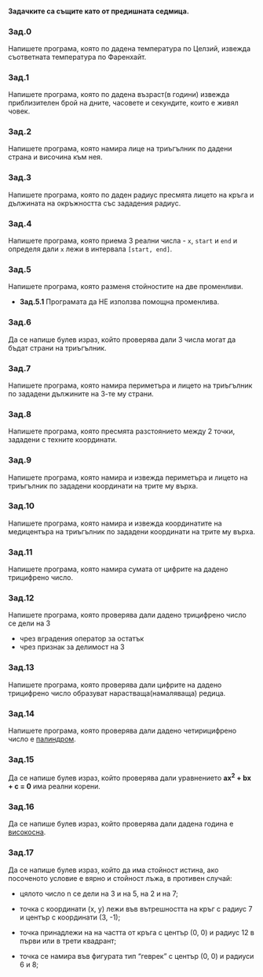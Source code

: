 #### Задачките са същите като от предишната седмица.
### Зад.0
Напишете програма, която по дадена температура по Целзий, извежда съответната температура по Фаренхайт.

### Зад.1
Напишете програма, която по дадена възраст(в години) извежда приблизителен брой на дните, часовете и секундите, които е живял човек.

### Зад.2
Напишете програма, която намира лице на триъгълник по дадени страна и височина към нея.

### Зад.3
Напишете програма, която по даден радиус пресмята лицето на кръга и дължината на окръжността със зададения радиус.

### Зад.4
Напишете програма, която приема 3 реални числа - `x`, `start` и `end` и определя дали `х` лежи в интервала `[start, end]`.

### Зад.5
Напишете програма, която разменя стойностите на две променливи.
* **Зад.5.1** Програмата да НЕ използва помощна променлива.

### Зад.6
Да се напише булев израз, който проверява дали 3 числа могат да бъдат страни на триъгълник.

### Зад.7
Напишете програма, която намира периметъра и лицето на триъгълник по зададени дължините на 3-те му страни.

### Зад.8
Напишете програма, която пресмята разстоянието между 2 точки, зададени с техните координати.

### Зад.9
Напишете програма, която намира и извежда периметъра и лицето на триъгълник по зададени координати на трите му върха.

### Зад.10
Напишете програма, която намира и извежда координатите на медицентъра на триъгълник по зададени координати на трите му върха.

### Зад.11
Напишете програма, която намира сумата от цифрите на дадено трицифрено число.

### Зад.12
Напишете програма, която проверява дали дадено трицифрено число се дели на 3
* чрез вградения оператор за остатък
* чрез признак за делимост на 3

### Зад.13
Напишете програма, която проверява дали цифрите на дадено трицифрено число образуват нарастваща(намаляваща) редица.

### Зад.14
Напишете програма, която проверява дали дадено четирицифрено число е [палиндром](https://en.wikipedia.org/wiki/Palindrome).

### Зад.15
Да се напише булев израз, който проверява дали уравнението **ax<sup>2</sup> + bx + c = 0** има реални корени.

### Зад.16
Да се напише булев израз, който проверява дали дадена година е [високосна](https://en.wikipedia.org/wiki/Leap_year#Algorithm).

### Зад.17
Да се напише булев израз, който да има стойност истина, ако посоченото условие е вярно и стойност лъжа, в противен случай:

* цялото число n се дели на 3 и на 5, на 2 и на 7;

* точка с координати (x, y)  лежи във вътрешността на кръг с радиус 7 и център с координати (3, -1);

* точка принадлежи на на частта от кръга с център (0, 0) и радиус 12 в първи или в трети квадрант;

* точка се намира във фигурата  тип “геврек” с център (0, 0) и радиуси 6 и 8;
